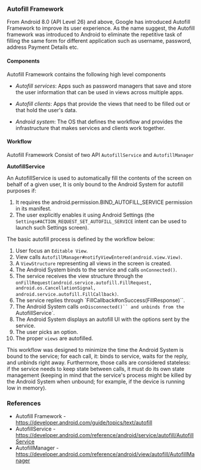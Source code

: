 ### Autofill Framework

From Android 8.0 (API Level 26) and above, Google has introduced Autofill Framework to improve its user experience. As the name suggest, the Autofill framework was introduced to Android to eliminate the repetitive task of filling the same form for different application such as username, password, address Payment Details etc.   

#### Components

Autofill Framework contains the following high level components

- _Autofill services_: Apps such as password managers that save and store the user information that can be used in views across multiple apps.

- _Autofill clients_: Apps that provide the views that need to be filled out or that hold the user's data.

- _Android system_: The OS that defines the workflow and provides the infrastructure that makes services and clients work together.

#### Workflow

Autofill Framework Consist of two API `AutofillService` and `AutofillManager`

**AutofillService**

An AutofillService is used to automatically fill the contents of the screen on behalf of a given user, It is only bound to the Android System for autofill purposes if:

1. It requires the android.permission.BIND_AUTOFILL_SERVICE permission in its manifest.
2. The user explicitly enables it using Android Settings (the `Settings#ACTION_REQUEST_SET_AUTOFILL_SERVICE` intent can be used to launch such Settings screen).

The basic autofill process is defined by the workflow below:

1. User focus an `Editable View`.
2. View calls `AutofillManager#notifyViewEntered(android.view.View)`.
3. A `ViewStructure` representing all views in the screen is created.
4. The Android System binds to the service and calls `onConnected()`.
5. The service receives the view structure through the `onFillRequest(android.service.autofill.FillRequest, android.os.CancellationSignal, android.service.autofill.FillCallback)`.
6. The service replies through `FillCallback#onSuccess(FillResponse)``.
7. The Android System calls `onDisconnected()`` and unbinds from the `AutofillService`.
8. The Android System displays an autofill UI with the options sent by the service.
9. The user picks an option.
10. The proper `views` are autofilled.

This workflow was designed to minimize the time the Android System is bound to the service; for each call, it: binds to service, waits for the reply, and unbinds right away. Furthermore, those calls are considered stateless: if the service needs to keep state between calls, it must do its own state management (keeping in mind that the service's process might be killed by the Android System when unbound; for example, if the device is running low in memory).

### References

- Autofill Framework - https://developer.android.com/guide/topics/text/autofill
- AutofillService - https://developer.android.com/reference/android/service/autofill/AutofillService
- AutofillManager - https://developer.android.com/reference/android/view/autofill/AutofillManager
